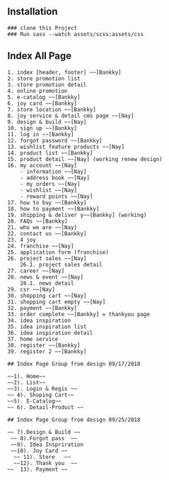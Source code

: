 ## Installation

    ### clone this Project
    ### Run sass --watch assets/scss:assets/css

## Index All Page 

    1. index [header, footer] ~~[Bankky]
    2. store promotion list
    3. store promotion detail
    4. online promotion
    5. e-catalog ~~[Bankky]
    6. joy card ~~[Bankky] 
    7. store location ~~[Bankky]
    8. joy service & detail cms page ~~[Nay]
    9. design & build ~~[Nay]
    10. sign up ~~[Bankky]
    11. log in ~~[Bankky]
    12. forgot password ~~[Bankky]
    13. wishlist feature products ~~[Nay]
    14. product list ~~[Bankky]
    15. product detail ~~[Nay] (working renew design)
    16. my account ~~[Nay]
        - information ~~[Nay]
        - address book ~~[Nay]
        - my orders ~~[Nay]
        - wishlist ~~[Nay]
        - reward points ~~[Nay]
    17. how to buy ~~[Bankky]
    18. how to payment ~~[Bankky]
    19. shipping & deliver y~~[Bankky] (working)
    20. FAQs ~~[Bankky]
    21. who we are ~~[Nay]
    22. contact us ~~[Bankky]
    23. 4 joy
    24. franchise ~~[Nay]
    25. application form (franchise)
    26. project sales ~~[Nay]
        26.1. project sales detail
    27. career ~~[Nay]
    28. news & event ~~[Nay]
        28.1. news detail 
    29. csr ~~[Nay]
    30. shopping cart ~~[Nay]
    31. shopping cart empty ~~[Nay]
    32. payment ~~[Bankky]
    33. order complete ~~[Bankky] = thankyou page
    34. idea inspiration 
    35. idea inspiration list
    36. idea inspiration detail
    37. home service
    38. register ~~[Bankky]
    39. register 2 ~~[Bankky]
    
    ## Index Page Group from design 09/17/2018

    ~~1). Home~~
    ~~2). List~~
    ~~3). Login & Regis ~~
    ~~ 4). Shoping Cart~~ 
    ~~5). E-Catalog~~
    ~~ 6). Detail-Product ~~
    
    ## Index Page Group from design 09/25/2018
    
    ~~ 7).Design & Build ~~
     ~~ 8).Forgot pass  ~~
     ~~9). Idea Inspriration
     ~~10). Joy Card ~~
      ~~ 11). Store   ~~
      ~~12). Thank you  ~~
    ~~  13). Payment ~~
